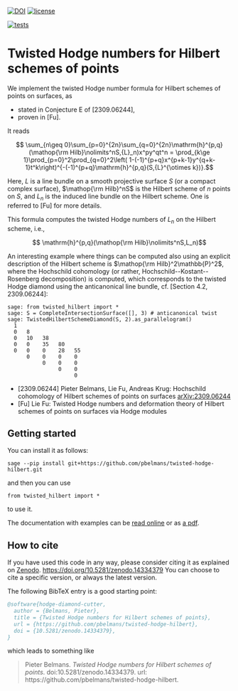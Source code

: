 [![DOI](https://zenodo.org/badge/DOI/10.5281/zenodo.14334379.svg)](https://doi.org/10.5281/zenodo.14334379)
[![license](https://badgen.net/github/license/pbelmans/twisted-hodge-hilbert)](https://github.com/pbelmans/twisted-hodge-hilbert/blob/master/LICENSE)

[![tests](https://github.com/pbelmans/twisted-hodge-hilbert/actions/workflows/tests.yml/badge.svg)](https://github.com/pbelmans/twisted-hodge-hilbert/actions)

# Twisted Hodge numbers for Hilbert schemes of points

We implement the twisted Hodge number formula for Hilbert schemes of points on surfaces,
as

* stated in Conjecture E of [2309.06244],
* proven in [Fu].

It reads

```math
  \sum_{n\geq 0}\sum_{p=0}^{2n}\sum_{q=0}^{2n}\mathrm{h}^{p,q}(\mathop{\rm Hilb}\nolimits^nS,{L}_n)x^py^qt^n
  =
  \prod_{k\ge 1}\prod_{p=0}^2\prod_{q=0}^2\left( 1-(-1)^{p+q}x^{p+k-1}y^{q+k-1}t^k\right)^{-(-1)^{p+q}\mathrm{h}^{p,q}(S,{L}^{\otimes k})}.
```

Here, $L$ is a line bundle on a smooth projective surface $S$ (or a compact complex
surface), $\mathop{\rm Hilb}^nS$ is the Hilbert scheme of $n$ points on $S$,
and $L_n$ is the induced line bundle on the Hilbert scheme. One is referred to [Fu]
for more details.

This formula computes the twisted Hodge numbers of $L_n$ on the Hilbert scheme, i.e.,

```math
  \mathrm{h}^{p,q}(\mathop{\rm Hilb}\nolimits^nS,L_n)
```

An interesting example where things can be computed also using an explicit description
of the Hilbert scheme is $\mathop{\rm Hilb}^2\mathbb{P}^2$, where the Hochschild
cohomology (or rather, Hochschild--Kostant--Rosenberg decomposition) is computed,
which corresponds to the twisted Hodge diamond using the anticanonical line bundle,
cf. [Section 4.2, 2309.06244]:

```sage
sage: from twisted_hilbert import *
sage: S = CompleteIntersectionSurface([], 3) # anticanonical twist
sage: TwistedHilbertSchemeDiamond(S, 2).as_parallelogram()
  1
  0   8
  0   10   38
  0   0    35   80
  0   0    0    28   55
      0    0    0    0
           0    0    0
                0    0
                     0
```

* [2309.06244] Pieter Belmans, Lie Fu, Andreas Krug: Hochschild cohomology of Hilbert schemes of points on surfaces
  [arXiv:2309.06244](https://arxiv.org/abs/2309.06244)
* [Fu] Lie Fu: Twisted Hodge numbers and deformation theory of Hilbert schemes of points on surfaces via Hodge modules


## Getting started

You can install it as follows:

``sage --pip install git+https://github.com/pbelmans/twisted-hodge-hilbert.git``

and then you can use

``from twisted_hilbert import *``

to use it.

The documentation with examples can be [read online](https://twisted-hilbert.ncag.info)
or as [a pdf](https://twisted-hilbert.ncag.info/documentation.pdf).


## How to cite

If you have used this code in any way,
please consider citing it as explained on [Zenodo](https://doi.org/10.5281/zenodo.14334379).
https://doi.org/10.5281/zenodo.14334379
You can choose to cite a specific version, or always the latest version.

The following BibTeX entry is a good starting point:

```bibtex
@software{hodge-diamond-cutter,
  author = {Belmans, Pieter},
  title = {Twisted Hodge numbers for Hilbert schemes of points},
  url = {https://github.com/pbelmans/twisted-hodge-hilbert},
  doi = {10.5281/zenodo.14334379},
}
```

which leads to something like

> Pieter Belmans. _Twisted Hodge numbers for Hilbert schemes of points_. doi:10.5281/zenodo.14334379. url: ht<span>tps://github.com/pbelmans/twisted-hodge-hilbert.
